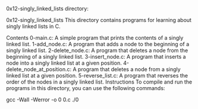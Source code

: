 0x12-singly_linked_lists directory:

0x12-singly_linked_lists
This directory contains programs for learning about singly linked lists in C.

Contents
0-main.c: A simple program that prints the contents of a singly linked list.
1-add_node.c: A program that adds a node to the beginning of a singly linked list.
2-delete_node.c: A program that deletes a node from the beginning of a singly linked list.
3-insert_node.c: A program that inserts a node into a singly linked list at a given position.
4-delete_node_at_position.c: A program that deletes a node from a singly linked list at a given position.
5-reverse_list.c: A program that reverses the order of the nodes in a singly linked list.
Instructions
To compile and run the programs in this directory, you can use the following commands:

gcc -Wall -Werror -o 0 0.c
./0
